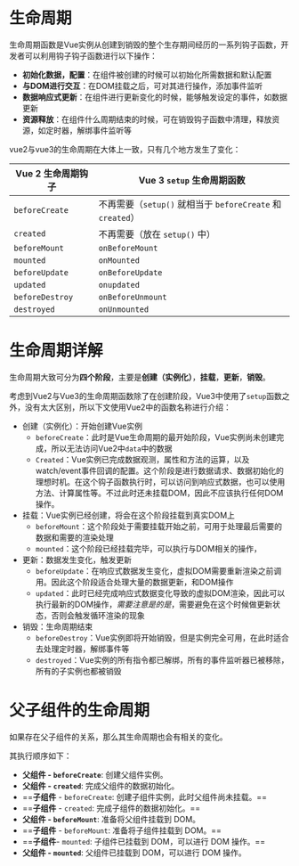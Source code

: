 
# 生命周期

生命周期函数是Vue实例从创建到销毁的整个生存期间经历的一系列钩子函数，开发者可以利用钩子钩子函数进行以下操作：

 - **初始化数据，配置**：在组件被创建的时候可以初始化所需数据和默认配置
 - **与DOM进行交互**：在DOM挂载之后，可对其进行操作，添加事件监听
 - **数据响应式更新**：在组件进行更新变化的时候，能够触发设定的事件，如数据更新
 - **资源释放**：在组件什么周期结束的时候，可在销毁钩子函数中清理，释放资源，如定时器，解绑事件监听等

vue2与vue3的生命周期在大体上一致，只有几个地方发生了变化：

| Vue 2 生命周期钩子    | Vue 3 `setup` 生命周期函数                            |
| --------------- | ----------------------------------------------- |
| `beforeCreate`  | 不再需要（`setup()` 就相当于 `beforeCreate` 和 `created`） |
| `created`       | 不再需要（放在 `setup()` 中）                            |
| `beforeMount`   | `onBeforeMount`                                 |
| `mounted`       | `onMounted`                                     |
| `beforeUpdate`  | `onBeforeUpdate`                                |
| `updated`       | `onupdated`                                     |
| `beforeDestroy` | `onBeforeUnmount`                               |
| `destroyed`     | `onUnmounted`                                   |

# 生命周期详解

生命周期大致可分为**四个阶段**，主要是**创建（实例化）**，**挂载**，**更新**，**销毁**。

考虑到Vue2与Vue3的生命周期函数除了在创建阶段，Vue3中使用了`setup`函数之外，没有太大区别，所以下文使用Vue2中的函数名称进行介绍：

- 创建（实例化）：开始创建Vue实例
	- `beforeCreate`：此时是Vue生命周期的最开始阶段，Vue实例尚未创建完成，所以无法访问Vue2中`data`中的数据
	- `Created`：Vue实例已完成数据观测，属性和方法的运算，以及watch/event事件回调的配置。这个阶段是进行数据请求、数据初始化的理想时机。在这个钩子函数执行时，可以访问到响应式数据，也可以使用方法、计算属性等。不过此时还未挂载DOM，因此不应该执行任何DOM操作。
- 挂载：Vue实例已经创建，将会在这个阶段挂载到真实DOM上
	- `beforeMount`：这个阶段处于需要挂载开始之前，可用于处理最后需要的数据和需要的渲染处理
	- `mounted`：这个阶段已经挂载完毕，可以执行与DOM相关的操作，
- 更新：数据发生变化，触发更新
	- `beforeUpdate`：在响应式数据发生变化，虚拟DOM需要重新渲染之前调用。因此这个阶段适合处理大量的数据更新，和DOM操作
	- `updated`：此时已经完成响应式数据变化导致的虚拟DOM渲染，因此可以执行最新的DOM操作，*需要注意是的是*，需要避免在这个时候做更新状态，否则会触发循环渲染的现象
- 销毁：生命周期结束
	- `beforeDestroy`：Vue实例即将开始销毁，但是实例完全可用，在此时适合去处理定时器，解绑事件等
	- `destroyed`：Vue实例的所有指令都已解绑，所有的事件监听器已被移除，所有的子实例也都被销毁

# 父子组件的生命周期

如果存在父子组件的关系，那么其生命周期也会有相关的变化。

其执行顺序如下：

- **父组件 - `beforeCreate`**: 创建父组件实例。
- **父组件 - `created`**: 完成父组件的数据初始化。
- ==**子组件** - `beforeCreate`: 创建子组件实例，此时父组件尚未挂载。==
- ==**子组件** - `created`: 完成子组件的数据初始化。==
- **父组件 - `beforeMount`**: 准备将父组件挂载到 DOM。
- ==**子组件** - `beforeMount`: 准备将子组件挂载到 DOM。==
- ==**子组件**- `mounted`: 子组件已挂载到 DOM，可以进行 DOM 操作。==
- **父组件 - `mounted`**: 父组件已挂载到 DOM，可以进行 DOM 操作。
